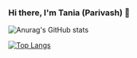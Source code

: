 ### Hi there, I'm Tania (Parivash) 👋

![Anurag's GitHub stats](https://github-readme-stats.vercel.app/api?username=taniadhn&show_icons=true&theme=radical)

[![Top Langs](https://github-readme-stats.vercel.app/api/top-langs/?username=taniadhn&layout=compact)](https://github.com/taniadhn/github-readme-stats)
